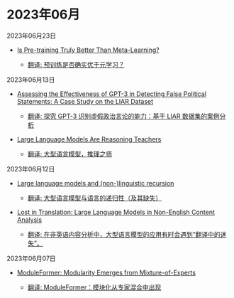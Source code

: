 # 2023年06月

2023年06月23日

- [Is Pre-training Truly Better Than Meta-Learning?](2023年06月23日/Is_Pre-training_Truly_Better_Than_Meta-Learning.md)

    - [翻译: 预训练是否确实优于元学习？](2023年06月23日/Is_Pre-training_Truly_Better_Than_Meta-Learning.md)

2023年06月13日

- [Assessing the Effectiveness of GPT-3 in Detecting False Political Statements: A Case Study on the LIAR Dataset](2023年06月13日/Assessing_the_Effectiveness_of_GPT-3_in_Detecting_False_Political_Statements_A_Case_Study_on_the_LIAR_Dataset.md)

    - [翻译: 探究 GPT-3 识别虚假政治言论的能力：基于 LIAR 数据集的案例分析](2023年06月13日/Assessing_the_Effectiveness_of_GPT-3_in_Detecting_False_Political_Statements_A_Case_Study_on_the_LIAR_Dataset.md)

- [Large Language Models Are Reasoning Teachers](2023年06月13日/Large_Language_Models_Are_Reasoning_Teachers.md)

    - [翻译: 大型语言模型，推理之师](2023年06月13日/Large_Language_Models_Are_Reasoning_Teachers.md)

2023年06月12日

- [Large language models and (non-)linguistic recursion](2023年06月12日/Large_language_models_and_(non-)linguistic_recursion.md)

    - [翻译: 大型语言模型与语言的递归性（及其缺失）](2023年06月12日/Large_language_models_and_(non-)linguistic_recursion.md)

- [Lost in Translation: Large Language Models in Non-English Content Analysis](2023年06月12日/Lost_in_Translation_Large_Language_Models_in_Non-English_Content_Analysis.md)

    - [翻译: 在非英语内容分析中，大型语言模型的应用有时会遇到“翻译中的迷失”。](2023年06月12日/Lost_in_Translation_Large_Language_Models_in_Non-English_Content_Analysis.md)

2023年06月07日

- [ModuleFormer: Modularity Emerges from Mixture-of-Experts](2023年06月07日/ModuleFormer_Modularity_Emerges_from_Mixture-of-Experts.md)

    - [翻译: ModuleFormer：模块化从专家混合中出现](2023年06月07日/ModuleFormer_Modularity_Emerges_from_Mixture-of-Experts.md)